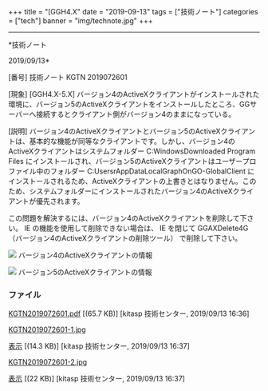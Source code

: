 ﻿+++
title = "[GGH4.X"
date = "2019-09-13"
tags = ["技術ノート"]
categories = ["tech"]
banner = "img/technote.jpg"
+++

-----------------------------------------------------------------------------------------------------------------------------

*技術ノート

2019/09/13*


[番号]
技術ノート KGTN 2019072601

[現象]
[GGH4.X-5.X]
バージョン4のActiveXクライアントがインストールされた環境に、バージョン5のActiveXクライアントをインストールしたところ、GGサーバーへ接続するとクライアント側がバージョン4のままになっている。

[説明]
バージョン4のActiveXクライアントとバージョン5のActiveXクライアントは、基本的な機能が同等なクライアントです。しかし、バージョン4のActiveXクライアントはシステムフォルダー
C:WindowsDownloaded Program Files
にインストールされ、バージョン5のActiveXクライアントはユーザープロファイル中のフォルダー
C:UsersrAppDataLocalGraphOnGO-GlobalClient
にインストールされるため、ActiveXクライアントの上書きとはなりません。このため、システムフォルダーにインストールされたバージョン4のActiveXクライアントが優先されます。

この問題を解決するには、バージョン4のActiveXクライアントを削除して下さい。
IE の機能を使用して削除できない場合は、 IE を閉じて GGAXDelete4G
（バージョン4のActiveXクライアントの削除ツール） で削除して下さい。

![](http://techreport.kitasp.net/attachments/download/4351/KGTN2019072601-1.jpg)
バージョン4のActiveXクライアントの情報

![](http://techreport.kitasp.net/attachments/download/4352/KGTN2019072601-2.jpg)
バージョン5のActiveXクライアントの情報


### ファイル

 
 


[KGTN2019072601.pdf](http://techreport.kitasp.net/attachments/download/4350/KGTN2019072601.pdf)
 [(65.7 KB)] [kitasp 技術センター, 2019/09/13
16:36]

[KGTN2019072601-1.jpg](http://techreport.kitasp.net/attachments/download/4351/KGTN2019072601-1.jpg)

[表示](http://techreport.kitasp.net/attachments/4351/KGTN2019072601-1.jpg "表示")
 [(14.3 KB)] [kitasp 技術センター, 2019/09/13
16:37]

[KGTN2019072601-2.jpg](http://techreport.kitasp.net/attachments/download/4352/KGTN2019072601-2.jpg)

[表示](http://techreport.kitasp.net/attachments/4352/KGTN2019072601-2.jpg "表示")
 [(22 KB)] [kitasp 技術センター, 2019/09/13
16:37]


 


 

